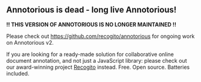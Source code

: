 ## Annotorious is dead - long live Annotorious!

**!! THIS VERSION OF ANNOTORIOUS IS NO LONGER MAINTAINED !!**

Please check out <https://github.com/recogito/annotorious> for ongoing work on Annotorious v2.

If you are looking for a ready-made solution for collaborative online document annotation, and not just a JavaScript library: please check out our award-winning project [Recogito](https://recogito.pelagios.org) instead. Free. Open source. Batteries included.

